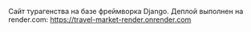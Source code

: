 Сайт турагенства на базе фреймворка Django.
Деплой выполнен на render.com:
https://travel-market-render.onrender.com
